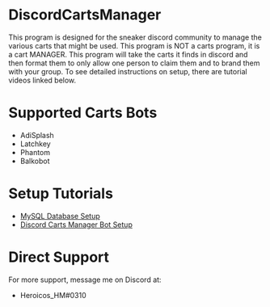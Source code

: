 # DiscordCartsManager
This program is designed for the sneaker discord community to manage the various carts that might be used. This program is NOT a carts program, it is a cart MANAGER. This program will take the carts it finds in discord and then format them to only allow one person to claim them and to brand them with your group. To see detailed instructions on setup, there are tutorial videos linked below.

# Supported Carts Bots
- AdiSplash
- Latchkey
- Phantom
- Balkobot

# Setup Tutorials
- [MySQL Database Setup](https://youtu.be/aEm0BN493sU)
- [Discord Carts Manager Bot Setup]()

# Direct Support
For more support, message me on Discord at:
- Heroicos_HM#0310
